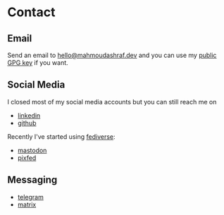 # Contact

## Email

Send an email to [hello@mahmoudashraf.dev](mailto:hello@mahmoudashraf.dev)
and you can use my [public GPG key](/gpg-key/) if you want.

## Social Media

I closed most of my social media accounts but you can still reach me on

- [linkedin](https://linkedin.com/in/22mahmoud)
- [github](https://github.com/22mahmoud/)

Recently I've started using [fediverse](https://en.wikipedia.org/wiki/Fediverse):

- [mastodon](https://fosstodon.org/web/accounts/247603)
- [pixfed](https://pixfed.com/mahmoud22)

## Messaging

- [telegram](https://t.me/mahmoudashraf22)
- [matrix](https://matrix.to/#/@22mahmoud:matrix.org)
